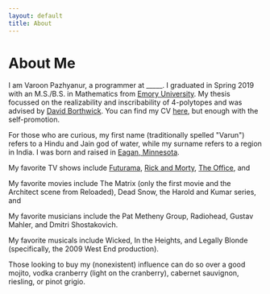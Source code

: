 ```yaml
---
layout: default
title: About
---
```

# About Me
I am Varoon Pazhyanur, a programmer at _____. I graduated in Spring 2019 with an M.S./B.S. in Mathematics from [Emory University](https://math.emory.edu/home/). My thesis focussed on the realizability and inscribability of 4-polytopes and was advised by [David Borthwick](https://www.mathcs.emory.edu/~davidb/). You can find my CV [here](/assets/cv.pdf), but enough with the self-promotion. 

For those who are curious, my first name (traditionally spelled "Varun") refers to a Hindu and Jain god of water, while my surname refers to a region in India. I was born and raised in [Eagan, Minnesota](https://en.wikipedia.org/wiki/Eagan,_Minnesota). 

My favorite TV shows include [Futurama](https://en.wikipedia.org/wiki/Futurama), [Rick and Morty](https://en.wikipedia.org/wiki/Rick_and_Morty), [The Office](https://en.wikipedia.org/wiki/The_Office_(U.S._TV_series)), and 

My favorite movies include The Matrix (only the first movie and the Architect scene from Reloaded), Dead Snow, the Harold and Kumar series, and 

My favorite musicians include the Pat Metheny Group, Radiohead, Gustav Mahler, and Dmitri Shostakovich. 

My favorite musicals include Wicked, In the Heights, and Legally Blonde (specifically, the 2009 West End production). 

Those looking to buy my (nonexistent) influence can do so over a good mojito, vodka cranberry (light on the cranberry), cabernet sauvignon, riesling, or pinot grigio. 